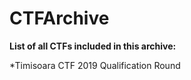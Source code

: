 # CTFArchive 

**List of all CTFs included in this archive:**

*Timisoara CTF 2019 Qualification Round
